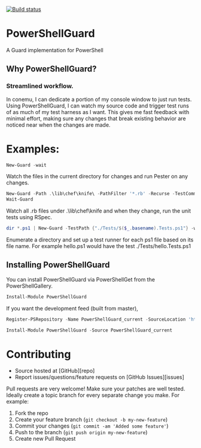 [![Build status](https://ci.appveyor.com/api/projects/status/e81t3vdaml1gxa9t/branch/master?svg=true)](https://ci.appveyor.com/project/smurawski/powershellguard/branch/master)

# PowerShellGuard
A Guard implementation for PowerShell

## Why PowerShellGuard?

### Streamlined workflow.
In conemu, I can dedicate a portion of my console window to just run tests.  Using PowerShellGuard, I can watch my source code and trigger test runs of as much of my test harness as I want.  This gives me fast feedback with minimal effort, making sure any changes that break existing behavior are noticed near when the changes are made.

# Examples:

```powershell
New-Guard -wait
```
Watch the files in the current directory for changes and run Pester on any changes.

```powershell
New-Guard -Path .\lib\chef\knife\ -PathFilter '*.rb' -Recurse -TestCommand rspec -TestPath .\spec\unit\knife\
Wait-Guard
```
Watch all .rb files under .\lib\chef\knife and when they change, run the unit tests using RSpec.

```powershell
dir *.ps1 | New-Guard -TestPath {"./Tests/$($_.basename).Tests.ps1"} -wait
```
Enumerate a directory and set up a test runner for each ps1 file based on its file name.  For example hello.ps1 would have the test ./Tests/hello.Tests.ps1

## Installing PowerShellGuard

You can install PowerShellGuard via PowerShellGet from the PowerShellGallery.

```powershell
Install-Module PowerShellGuard
```

If you want the development feed (built from master),

```powershell
Register-PSRepository -Name PowerShellGuard_current -SourceLocation 'https://ci.appveyor.com/nuget/PowerShellGuard/'
```

```powershell
Install-Module PowerShellGuard -Source PowerShellGuard_current
```

 
# Contributing

* Source hosted at [GitHub][repo]
* Report issues/questions/feature requests on [GitHub Issues][issues]

Pull requests are very welcome! Make sure your patches are well tested.
Ideally create a topic branch for every separate change you make. For
example:

1. Fork the repo
2. Create your feature branch (`git checkout -b my-new-feature`)
3. Commit your changes (`git commit -am 'Added some feature'`)
4. Push to the branch (`git push origin my-new-feature`)
5. Create new Pull Request
